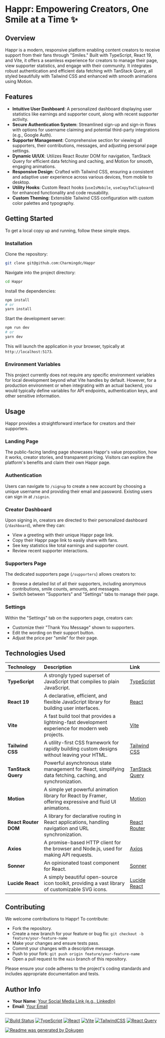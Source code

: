 # Happr: Empowering Creators, One Smile at a Time ✨

## Overview
Happr is a modern, responsive platform enabling content creators to receive support from their fans through "Smiles." Built with TypeScript, React 19, and Vite, it offers a seamless experience for creators to manage their page, view supporter statistics, and engage with their community. It integrates robust authentication and efficient data fetching with TanStack Query, all styled beautifully with Tailwind CSS and enhanced with smooth animations using Motion.

## Features
- **Intuitive User Dashboard**: A personalized dashboard displaying user statistics like earnings and supporter count, along with recent supporter activity.
- **Secure Authentication System**: Streamlined sign-up and sign-in flows with options for username claiming and potential third-party integrations (e.g., Google Auth).
- **Supporter Management**: Comprehensive section for viewing all supporters, their contributions, messages, and adjusting personal page settings.
- **Dynamic UI/UX**: Utilizes React Router DOM for navigation, TanStack Query for efficient data fetching and caching, and Motion for smooth, engaging animations.
- **Responsive Design**: Crafted with Tailwind CSS, ensuring a consistent and adaptive user experience across various devices, from mobile to desktop.
- **Utility Hooks**: Custom React hooks (`useIsMobile`, `useCopyToClipboard`) for enhanced functionality and code reusability.
- **Custom Theming**: Extensible Tailwind CSS configuration with custom color palettes and typography.

## Getting Started

To get a local copy up and running, follow these simple steps.

### Installation
Clone the repository:
```bash
git clone git@github.com:Charmingdc/Happr
```

Navigate into the project directory:
```bash
cd Happr
```

Install the dependencies:
```bash
npm install
# or
yarn install
```

Start the development server:
```bash
npm run dev
# or
yarn dev
```

This will launch the application in your browser, typically at `http://localhost:5173`.

### Environment Variables
This project currently does not require any specific environment variables for local development beyond what Vite handles by default. However, for a production environment or when integrating with an actual backend, you would typically define variables for API endpoints, authentication keys, and other sensitive information.

## Usage

Happr provides a straightforward interface for creators and their supporters.

### Landing Page
The public-facing landing page showcases Happr's value proposition, how it works, creator stories, and transparent pricing. Visitors can explore the platform's benefits and claim their own Happr page.

### Authentication
Users can navigate to `/signup` to create a new account by choosing a unique username and providing their email and password. Existing users can sign in at `/signin`.

### Creator Dashboard
Upon signing in, creators are directed to their personalized dashboard (`/dashboard`), where they can:
- View a greeting with their unique Happr page link.
- Copy their Happr page link to easily share with fans.
- See key statistics like total earnings and supporter count.
- Review recent supporter interactions.

### Supporters Page
The dedicated supporters page (`/supporters`) allows creators to:
- Browse a detailed list of all their supporters, including anonymous contributions, smile counts, amounts, and messages.
- Switch between "Supporters" and "Settings" tabs to manage their page.

### Settings
Within the "Settings" tab on the supporters page, creators can:
- Customize their "Thank You Message" shown to supporters.
- Edit the wording on their support button.
- Adjust the price per "smile" for their page.

## Technologies Used

| Technology         | Description                                                                                             | Link                                                                        |
| :----------------- | :------------------------------------------------------------------------------------------------------ | :-------------------------------------------------------------------------- |
| **TypeScript**     | A strongly typed superset of JavaScript that compiles to plain JavaScript.                              | [TypeScript](https://www.typescriptlang.org/)                               |
| **React 19**       | A declarative, efficient, and flexible JavaScript library for building user interfaces.                 | [React](https://react.dev/)                                                 |
| **Vite**           | A fast build tool that provides a lightning-fast development experience for modern web projects.        | [Vite](https://vitejs.dev/)                                                 |
| **Tailwind CSS**   | A utility-first CSS framework for rapidly building custom designs without leaving your HTML.            | [Tailwind CSS](https://tailwindcss.com/)                                    |
| **TanStack Query** | Powerful asynchronous state management for React, simplifying data fetching, caching, and synchronization. | [TanStack Query](https://tanstack.com/query/latest)                         |
| **Motion**         | A simple yet powerful animation library for React by Framer, offering expressive and fluid UI animations. | [Motion](https://www.framer.com/motion/)                                    |
| **React Router DOM** | A library for declarative routing in React applications, handling navigation and URL synchronization. | [React Router](https://reactrouter.com/en/main)                             |
| **Axios**          | A promise-based HTTP client for the browser and Node.js, used for making API requests.                  | [Axios](https://axios-http.com/)                                            |
| **Sonner**         | An opinionated toast component for React.                                                               | [Sonner](https://sonner.emilkowal.ski/)                                     |
| **Lucide React**   | A simply beautiful open-source icon toolkit, providing a vast library of customizable SVG icons.        | [Lucide React](https://lucide.dev/guide/packages/lucide-react)              |

## Contributing
We welcome contributions to Happr! To contribute:

-   Fork the repository.
-   Create a new branch for your feature or bug fix: `git checkout -b feature/your-feature-name`
-   Make your changes and ensure tests pass.
-   Commit your changes with a descriptive message.
-   Push to your fork: `git push origin feature/your-feature-name`
-   Open a pull request to the `main` branch of this repository.

Please ensure your code adheres to the project's coding standards and includes appropriate documentation and tests.

## Author Info

-   **Your Name**: [Your Social Media Link (e.g., LinkedIn)](https://linkedin.com/in/yourprofile)
-   **Email**: [Your Email](mailto:your.email@example.com)

---
[![Build Status](https://img.shields.io/badge/Build-Passing-brightgreen)](https://github.com/Charmingdc/Happr/actions)
[![TypeScript](https://img.shields.io/badge/TypeScript-3178C6?style=for-the-badge&logo=typescript&logoColor=white)](https://www.typescriptlang.org/)
[![React](https://img.shields.io/badge/React-61DAFB?style=for-the-badge&logo=react&logoColor=black)](https://react.dev/)
[![Vite](https://img.shields.io/badge/Vite-646CFF?style=for-the-badge&logo=vite&logoColor=white)](https://vitejs.dev/)
[![TailwindCSS](https://img.shields.io/badge/Tailwind_CSS-06B6D4?style=for-the-badge&logo=tailwindcss&logoColor=white)](https://tailwindcss.com/)
[![React Query](https://img.shields.io/badge/React_Query-FF4154?style=for-the-badge&logo=reactquery&logoColor=white)](https://tanstack.com/query/latest)

[![Readme was generated by Dokugen](https://img.shields.io/badge/Readme%20was%20generated%20by-Dokugen-brightgreen)](https://www.npmjs.com/package/dokugen)